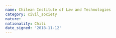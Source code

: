```yaml
---
name: Chilean Institute of Law and Technologies
category: civil_society
nature: 
nationality: Chili
date_signed: '2018-11-12'
---
```

    